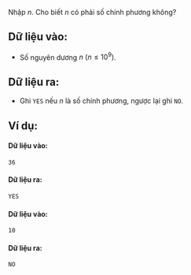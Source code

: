 Nhập $n$. Cho biết $n$ có phải số chính phương không?

## Dữ liệu vào:
- Số nguyên dương $n\ (n≤ 10^9)$.

## Dữ liệu ra:
- Ghi `YES` nếu $n$ là số chính phương, ngược lại ghi `NO`.

## Ví dụ:
#### Dữ liệu vào:
```
36
```

#### Dữ liệu ra:
```
YES
```

#### Dữ liệu vào:
```
10
```

#### Dữ liệu ra:
```
NO
```